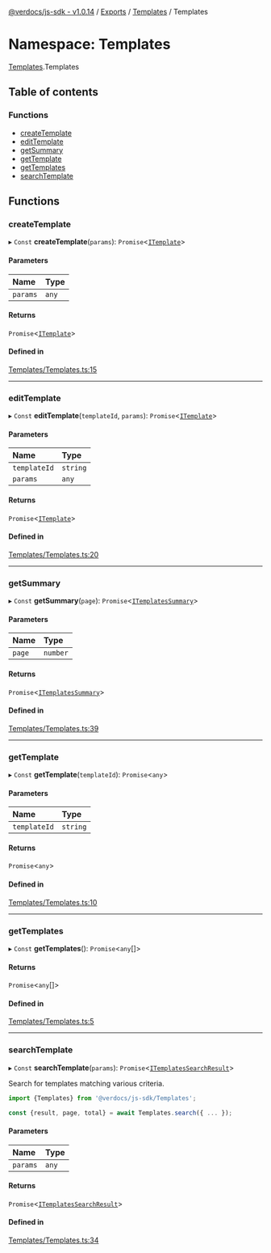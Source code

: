 [@verdocs/js-sdk - v1.0.14](../README.md) / [Exports](../modules.md) / [Templates](Templates.md) / Templates

# Namespace: Templates

[Templates](Templates.md).Templates

## Table of contents

### Functions

- [createTemplate](Templates.Templates-1.md#createtemplate)
- [editTemplate](Templates.Templates-1.md#edittemplate)
- [getSummary](Templates.Templates-1.md#getsummary)
- [getTemplate](Templates.Templates-1.md#gettemplate)
- [getTemplates](Templates.Templates-1.md#gettemplates)
- [searchTemplate](Templates.Templates-1.md#searchtemplate)

## Functions

### createTemplate

▸ `Const` **createTemplate**(`params`): `Promise`<[`ITemplate`](../interfaces/Templates.Types.ITemplate.md)\>

#### Parameters

| Name | Type |
| :------ | :------ |
| `params` | `any` |

#### Returns

`Promise`<[`ITemplate`](../interfaces/Templates.Types.ITemplate.md)\>

#### Defined in

[Templates/Templates.ts:15](https://github.com/Verdocs/js-sdk/blob/main/src/Templates/Templates.ts#L15)

___

### editTemplate

▸ `Const` **editTemplate**(`templateId`, `params`): `Promise`<[`ITemplate`](../interfaces/Templates.Types.ITemplate.md)\>

#### Parameters

| Name | Type |
| :------ | :------ |
| `templateId` | `string` |
| `params` | `any` |

#### Returns

`Promise`<[`ITemplate`](../interfaces/Templates.Types.ITemplate.md)\>

#### Defined in

[Templates/Templates.ts:20](https://github.com/Verdocs/js-sdk/blob/main/src/Templates/Templates.ts#L20)

___

### getSummary

▸ `Const` **getSummary**(`page`): `Promise`<[`ITemplatesSummary`](../interfaces/Templates.Types.ITemplatesSummary.md)\>

#### Parameters

| Name | Type |
| :------ | :------ |
| `page` | `number` |

#### Returns

`Promise`<[`ITemplatesSummary`](../interfaces/Templates.Types.ITemplatesSummary.md)\>

#### Defined in

[Templates/Templates.ts:39](https://github.com/Verdocs/js-sdk/blob/main/src/Templates/Templates.ts#L39)

___

### getTemplate

▸ `Const` **getTemplate**(`templateId`): `Promise`<`any`\>

#### Parameters

| Name | Type |
| :------ | :------ |
| `templateId` | `string` |

#### Returns

`Promise`<`any`\>

#### Defined in

[Templates/Templates.ts:10](https://github.com/Verdocs/js-sdk/blob/main/src/Templates/Templates.ts#L10)

___

### getTemplates

▸ `Const` **getTemplates**(): `Promise`<`any`[]\>

#### Returns

`Promise`<`any`[]\>

#### Defined in

[Templates/Templates.ts:5](https://github.com/Verdocs/js-sdk/blob/main/src/Templates/Templates.ts#L5)

___

### searchTemplate

▸ `Const` **searchTemplate**(`params`): `Promise`<[`ITemplatesSearchResult`](../interfaces/Templates.Types.ITemplatesSearchResult.md)\>

Search for templates matching various criteria.

```typescript
import {Templates} from '@verdocs/js-sdk/Templates';

const {result, page, total} = await Templates.search({ ... });
```

#### Parameters

| Name | Type |
| :------ | :------ |
| `params` | `any` |

#### Returns

`Promise`<[`ITemplatesSearchResult`](../interfaces/Templates.Types.ITemplatesSearchResult.md)\>

#### Defined in

[Templates/Templates.ts:34](https://github.com/Verdocs/js-sdk/blob/main/src/Templates/Templates.ts#L34)
